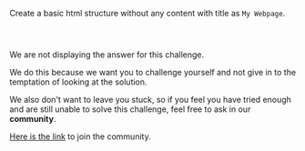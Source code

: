 Create a basic html structure
without any content with
title as `My Webpage`.

<codeblock language="html" type="exercise" testMode="fixedInput" showSolution="false">
<code>
<!-- Write code below -->
</code>
<solution>
<!-- Write code below -->
<!DOCTYPE html>
<html>
<head>
  <title>My Webpage</title>
</head>
<body>
</body>
</html>
</solution>
</codeblock>

We are not displaying the answer for this challenge.

We do this because we want you to challenge yourself
and
not give in to the temptation of looking at the solution.

We also don't want to leave you stuck, so if you feel
you have tried enough and are still unable to solve
this challenge, feel free to ask in our **community**.

[Here is the link](https://join.slack.com/t/bigbinaryacademy/shared_invite/zt-2kj86untg-wCGh2GPBA2I3iWZk4ke~tg) to join the community.
